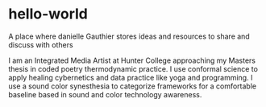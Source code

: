 # hello-world
A place where danielle Gauthier stores ideas and resources to share and discuss with others

I am an Integrated Media Artist at Hunter College approaching my Masters thesis in coded poetry thermodynamic practice.
I use conformal science to apply healing cybernetics and data practice like yoga and programming.
I use a sound color synesthesia to categorize frameworks for a comfortable baseline based in sound and color technology awareness. 


